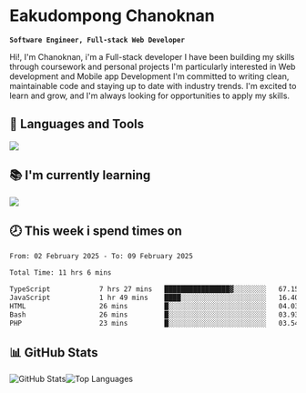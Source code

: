 # Eakudompong Chanoknan

**`Software Engineer, Full-stack Web Developer`**

<p>Hi!, I'm Chanoknan, i'm a Full-stack developer I have been building my skills
through coursework and personal projects I'm particularly interested in Web development
and Mobile app Development I'm committed to writing clean, maintainable
code and staying up to date with industry trends. I'm excited to learn
and grow, and I'm always looking for opportunities to apply my skills.</p>

## 🔧 Languages and Tools

  <a href="https://skillicons.dev">
    <img src="https://skillicons.dev/icons?i=typescript,javascript,html,css,php,java,python,laravel,nodejs,mongodb,react,nextjs,tailwind,mysql,planetscale,postgres,firebase&perline=9" />
  </a>
  
## 📚 I'm currently learning
  <a href="https://skillicons.dev">
    <img src="https://skillicons.dev/icons?i=go,rust,kotlin,androidstudio,graphql,docker,kubernetes,gcp,aws" />
  </a>

## 🕗 This week i spend times on

<!--START_SECTION:waka-->

```txt
From: 02 February 2025 - To: 09 February 2025

Total Time: 11 hrs 6 mins

TypeScript            7 hrs 27 mins   ████████████████▓░░░░░░░░   67.15 %
JavaScript            1 hr 49 mins    ████░░░░░░░░░░░░░░░░░░░░░   16.40 %
HTML                  26 mins         █░░░░░░░░░░░░░░░░░░░░░░░░   04.03 %
Bash                  26 mins         █░░░░░░░░░░░░░░░░░░░░░░░░   03.93 %
PHP                   23 mins         █░░░░░░░░░░░░░░░░░░░░░░░░   03.54 %
```

<!--END_SECTION:waka-->

## 📊 GitHub Stats

<p style="display: flex">
  <img alt="GitHub Stats" src="https://github-readme-stats.vercel.app/api?username=EC-9624&show_icons=true&theme=gruvbox&count_private=true"/>
  <img alt="Top Languages" src="https://github-readme-stats.vercel.app/api/top-langs/?username=EC-9624&layout=compact&theme=gruvbox" />  
</p>
